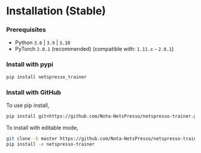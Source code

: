 # Installation (Stable)

### Prerequisites

- Python `3.8` | `3.9` | `3.10`
- PyTorch `2.0.1` (recommended) (compatible with: `1.11.x` - `2.0.1`)

### Install with pypi

```bash
pip install netspresso_trainer
```

### Install with GitHub

To use pip install,

```bash
pip install git+https://github.com/Nota-NetsPresso/netspresso-trainer.git@master
```

To install with editable mode,

```bash
git clone -b master https://github.com/Nota-NetsPresso/netspresso-trainer.git
pip install -e netspresso-trainer
```

